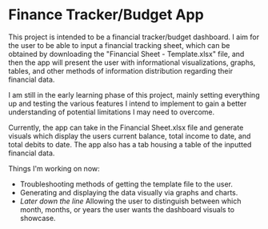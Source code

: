 # Finance Tracker/Budget App

This project is intended to be a financial tracker/budget dashboard. I aim for the user to be able to input a financial tracking sheet, which can be obtained by downloading the "Financial Sheet - Template.xlsx" file, and then the app will present the user with informational visualizations, graphs, tables, and other methods of information distribution regarding their financial data.

I am still in the early learning phase of this project, mainly setting everything up and testing the various features I intend to implement to gain a better understanding of potential limitations I may need to overcome.

Currently, the app can take in the Financial Sheet.xlsx file and generate visuals which display the users current balance, total income to date, and total debits to date. The app also has a tab housing a table of the inputted financial data.

Things I'm working on now:

- Troubleshooting methods of getting the template file to the user.
- Generating and displaying the data visually via graphs and charts.
- *Later down the line* Allowing the user to distinguish between which month, months, or years the user wants the dashboard visuals to showcase.